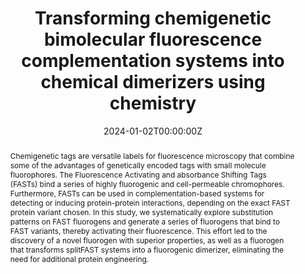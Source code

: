 ---
title: "Transforming chemigenetic bimolecular fluorescence complementation systems into chemical dimerizers using chemistry"
authors:
- admin
- Alina Gutu
- Amelia Waring
- Timothy A. Brown
- Luke D. Lavis
- Alison G. Tebo
author_notes:
- "Equal contribution"
- "Equal contribution"
date: "2024-01-02T00:00:00Z"
doi: "10.1101/2023.12.30.573644"

# Schedule page publish date (NOT publication's date).
# publishDate: "2017-01-01T00:00:00Z"

# Publication type.
# Accepts a single type but formatted as a YAML list (for Hugo requirements).
# Enter a publication type from the CSL standard.
# publication_types: ['paper-conference']
publication_types: ["article"]

# Publication name and optional abbreviated publication name.
publication: "*In Review*"
publication_short: ""

abstract: Chemigenetic tags are versatile labels for fluorescence microscopy that combine some of the advantages of genetically encoded tags with small molecule fluorophores. The Fluorescence Activating and absorbance Shifting Tags (FASTs) bind a series of highly fluorogenic and cell-permeable chromophores. Furthermore, FASTs can be used in complementation-based systems for detecting or inducing protein-protein interactions, depending on the exact FAST protein variant chosen. In this study, we systematically explore substitution patterns on FAST fluorogens and generate a series of fluorogens that bind to FAST variants, thereby activating their fluorescence. This effort led to the discovery of a novel fluorogen with superior properties, as well as a fluorogen that transforms splitFAST systems into a fluorogenic dimerizer, eliminating the need for additional protein engineering.

# Summary. An optional shortened abstract.
summary:

tags:
- Fluorogen
- Split tags
- Dimerizers
- Imaging
- Chemigenetic imaging
featured: true

# links:
# - name: ""
#   url: ""
url_pdf: 'https://www.biorxiv.org/content/10.1101/2023.12.30.573644v1.full.pdf+html'
url_code: ''
#url_dataset: ''
url_poster: ''
url_project: ''
url_slides: ''
url_source: ''
url_video: ''

# Featured image
# To use, add an image named `featured.jpg/png` to your page's folder.
#image:
#  caption: 'Image credit: [**Unsplash**](https://unsplash.com/photos/jdD8gXaTZsc)'
#  focal_point: ""
#  preview_only: false

# Associated Projects (optional).
#   Associate this publication with one or more of your projects.
#   Simply enter your project's folder or file name without extension.
#   E.g. `internal-project` references `content/project/internal-project/index.md`.
#   Otherwise, set `projects: []`.
projects:
- mfd
- tools

# Slides (optional).
#   Associate this publication with Markdown slides.
#   Simply enter your slide deck's filename without extension.
#   E.g. `slides: "example"` references `content/slides/example/index.md`.
#   Otherwise, set `slides: ""`.
#slides: example
---